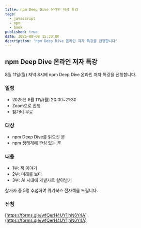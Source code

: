 ```yaml
---
title: npm Deep Dive 온라인 저자 특강
tags:
  - javascript
  - npm
  - book
published: true
date: 2025-08-08 15:30:00
description: 'npm Deep Dive 온라인 저자 특강을 진행합니다'
---
```


## npm Deep Dive 온라인 저자 특강

8월 11일(월) 저녁 8시에 npm Deep Dive 온라인 저자 특강을 진행합니다.

### 일정

- 2025년 8월 11일(월) 20:00~21:30
- Zoom으로 진행
- 참가비 무료

### 대상

- npm Deep Dive를 읽으신 분
- npm 생태계에 관심 있는 분

### 내용

- 1부: 책 이야기
- 2부: 미래를 보다
- 3부: AI 시대에 개발자로 살아남기

참가자 중 5명 추첨하여 위키북스 전자책을 드립니다.

### 신청

[https://forms.gle/wfQerH4UY1jhN6Y4A](https://forms.gle/wfQerH4UY1jhN6Y4A)
